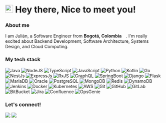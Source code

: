 <h1>
  <img src="https://emojis.slackmojis.com/emojis/images/1531849430/4246/blob-sunglasses.gif?1531849430" height="25"/> 
  Hey there, Nice to meet you!
</h1>

<h3>About me</h3>

<p>
  I am Julián, a Software Engineer from <b>Bogotá, Colombia</b> <img src="https://cdn-icons-png.flaticon.com/128/197/197575.png" height="10">. I'm really excited about Backend Development, Software Architecture, Systems Design, and Cloud Computing.
</p>

<h3>My tech stack</h3>

<p>
  <img alt="Java" src="https://img.shields.io/badge/-Java-blue?style=flat-square&logo=coffeescript&logoColor=white" />
  <img alt="NodeJS" src="https://img.shields.io/badge/-NodeJS-339933?style=flat-square&logo=node.js&logoColor=white" />
  <img alt="TypeScript" src="https://img.shields.io/badge/-TypeScript-blue?style=flat-square&logo=typescript&logoColor=white" />
  <img alt="JavaScript" src="https://img.shields.io/badge/-JavaScript-f0db4f?style=flat-square&logo=javascript&logoColor=white" />
  <img alt="Python" src="https://img.shields.io/badge/-Python-3776AB?style=flat-square&logo=python&logoColor=white" />
  <img alt="Kotlin" src="https://img.shields.io/badge/-Kotlin-7F52FF?style=flat-square&logo=kotlin&logoColor=white" />
  <img alt="Go" src="https://img.shields.io/badge/-Go-00ADD8?style=flat-square&logo=go&logoColor=white" />
  <img alt="NestJs" src="https://img.shields.io/badge/-NestJS-ea2845?style=flat-square&logo=nestjs&logoColor=white" />
  <img alt="ExpressJs" src="https://img.shields.io/badge/-ExpressJS-000000?style=flat-square&logo=express&logoColor=white" />
  <img alt="RxJS" src="https://img.shields.io/badge/-RxJs-B7178C?style=flat-square&logo=reactivex&logoColor=white" />
  <img alt="GraphQL" src="https://img.shields.io/badge/-GraphQL-E10098?style=flat-square&logo=graphql&logoColor=white" />
  <img alt="SpringBoot" src="https://img.shields.io/badge/-SpringBoot-6DB33F?style=flat-square&logo=spring&logoColor=white" />
  <img alt="Django" src="https://img.shields.io/badge/-Django-092E20?style=flat-square&logo=django&logoColor=white" />
  <img alt="Flask" src="https://img.shields.io/badge/-Flask-black?style=flat-square&logo=flask&logoColor=white" />
  <img alt="MariaDB" src="https://img.shields.io/badge/-MariaDB-003545?style=flat-square&logo=mariadb&logoColor=white" />
  <img alt="Oracle" src="https://img.shields.io/badge/-Oracle-F80000?style=flat-square&logo=oracle&logoColor=white" />
  <img alt="PostgreSQL" src="https://img.shields.io/badge/-PostgreSQL-4169E1?style=flat-square&logo=postgresql&logoColor=white" />
  <img alt="MongoDB" src="https://img.shields.io/badge/-MongoDB-13aa52?style=flat-square&logo=mongodb&logoColor=white" />
  <img alt="Redis" src="https://img.shields.io/badge/-Redis-DC382D?style=flat-square&logo=redis&logoColor=white" />
  <img alt="DynamoDB" src="https://img.shields.io/badge/-DynamoDB-4053D6?style=flat-square&logo=amazondynamodb&logoColor=white" />
  <img alt="Jenkins" src="https://img.shields.io/badge/-Jenkins-D24939?style=flat-square&logo=jenkins&logoColor=white" />
  <img alt="Docker" src="https://img.shields.io/badge/-Docker-46a2f1?style=flat-square&logo=docker&logoColor=white" />
  <img alt="Kubernetes" src="https://img.shields.io/badge/-Kubernetes-326CE5?style=flat-square&logo=kubernetes&logoColor=white" />
  <img alt="AWS" src="https://img.shields.io/badge/-AWS-orange?style=flat-square&logo=amazonaws&logoColor=white" />
  <img alt="Git" src="https://img.shields.io/badge/-Git-F05032?style=flat-square&logo=git&logoColor=white" />
  <img alt="GitHub" src="https://img.shields.io/badge/-GitHub-black?style=flat-square&logo=github&logoColor=white" />
  <img alt="GitLab" src="https://img.shields.io/badge/-GitLab-FC6D26?style=flat-square&logo=gitlab&logoColor=white" />
  <img alt="BitBucket" src="https://img.shields.io/badge/-BitBucket-0052CC?style=flat-square&logo=bitbucket&logoColor=white" />
  <img alt="Jira" src="https://img.shields.io/badge/-Jira-0052CC?style=flat-square&logo=jira&logoColor=white" />
  <img alt="Confluence" src="https://img.shields.io/badge/-Confluence-172B4D?style=flat-square&logo=confluence&logoColor=white" />
  <img alt="OpsGenie" src="https://img.shields.io/badge/-OpsGenie-172B4D?style=flat-square&logo=opsgenie&logoColor=white" />
</p>

<h3>Let's connect!</h3>

<p>
  <img src="https://img.shields.io/badge/-LinkedIn-blue?style=flat-square&logo=linkedin&logoColor=white&link=https%3A%2F%2Fwww.linkedin.com%2Fin%2Fjuliandresbv%2F">
  <img src="https://img.shields.io/badge/-GitHub-black?style=flat-square&logo=github&logoColor=white&link=https%3A%2F%2Fgithub.com%2Fjuliandresbv">
</p>